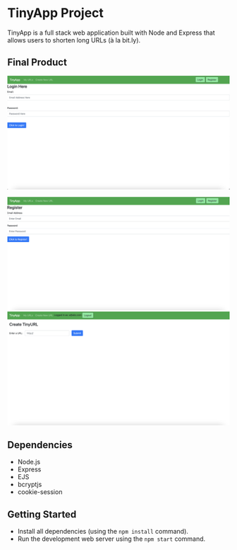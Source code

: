 # TinyApp Project

TinyApp is a full stack web application built with Node and Express that allows users to shorten long URLs (à la bit.ly).

## Final Product

!["screenshot of Login Page"](https://github.com/samnarduzzi/tinyapp/blob/main/docs/loginPage.png?raw=true)

!["screenshot of Register Page"](https://github.com/samnarduzzi/tinyapp/blob/main/docs/registerPage.png?raw=true)
!["screenshot of Tiny URL Page"](https://github.com/samnarduzzi/tinyapp/blob/main/docs/tinyURLPage.png?raw=true)

## Dependencies

- Node.js
- Express
- EJS
- bcryptjs
- cookie-session

## Getting Started

- Install all dependencies (using the `npm install` command).
- Run the development web server using the `npm start` command.